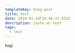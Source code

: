 ```yaml
---
templateKey: blog-post
title: test
date: 2019-01-24T14:46:21.915Z
description: juste un test
tags:
  - test
---
```

hop
